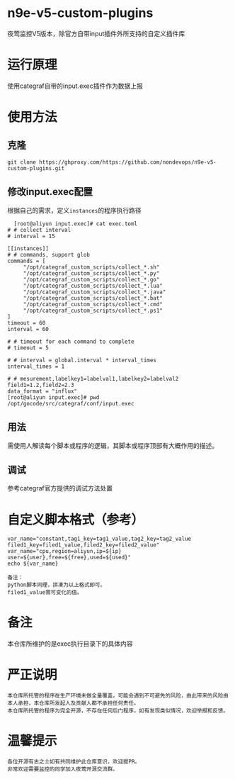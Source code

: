 # n9e-v5-custom-plugins

夜莺监控V5版本，除官方自带input插件外所支持的自定义插件库

# 运行原理
使用categraf自带的input.exec插件作为数据上报

# 使用方法
## 克隆
```
git clone https://ghproxy.com/https://github.com/nondevops/n9e-v5-custom-plugins.git
```

## 修改input.exec配置
根据自己的需求，定义```instances```的程序执行路径
``` shell
  [root@aliyun input.exec]# cat exec.toml
# # collect interval
# interval = 15

[[instances]]
# # commands, support glob
commands = [
     "/opt/categraf_custom_scripts/collect_*.sh"
     "/opt/categraf_custom_scripts/collect_*.py"
     "/opt/categraf_custom_scripts/collect_*.go"
     "/opt/categraf_custom_scripts/collect_*.lua"
     "/opt/categraf_custom_scripts/collect_*.java"
     "/opt/categraf_custom_scripts/collect_*.bat"
     "/opt/categraf_custom_scripts/collect_*.cmd"
     "/opt/categraf_custom_scripts/collect_*.ps1"
]
timeout = 60
interval = 60

# # timeout for each command to complete
# timeout = 5

# # interval = global.interval * interval_times
interval_times = 1

# # mesurement,labelkey1=labelval1,labelkey2=labelval2 field1=1.2,field2=2.3
data_format = "influx"
[root@aliyun input.exec]# pwd
/opt/gocode/src/categraf/conf/input.exec
```
## 用法
需使用人解读每个脚本或程序的逻辑，其脚本或程序顶部有大概作用的描述。

## 调试
参考categraf官方提供的调试方法处置

# 自定义脚本格式（参考）
``` shell
var_name="constant,tag1_key=tag1_value,tag2_key=tag2_value filed1_key=filed1_value,filed2_key=filed2_value"
var_name="cpu,region=aliyun,ip=${ip} user=${user},free=${free},used=${used}"
echo ${var_name}

备注：
python脚本同理，拼凑为以上格式即可。
filed1_value需可变化的值。
```

# 备注
本仓库所维护的是exec执行目录下的具体内容

# 严正说明
```
本仓库所托管的程序在生产环境未做全量覆盖，可能会遇到不可避免的风险，由此带来的风险由本人承担，本仓库所发起人及贡献人都不承担任何责任。
本仓库所托管的程序为完全开源，不存在任何后门程序，如有发现类似情况，欢迎举报和反馈。
```

# 温馨提示
```
各位开源有志之士如有共同维护此仓库意识，欢迎提PR。
非常欢迎需要监控的同学加入夜莺开源交流群。
```

